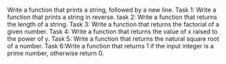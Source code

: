 Write a function that prints a string, followed by a new line.
Task 1: Write a function that prints a string in reverse.
task 2: Write a function that returns the length of a string.
Task 3: Write a function that returns the factorial of a given number.
Task 4: Write a function that returns the value of x raised to the power of y.
Task 5: Write a function that returns the natural square root of a number.
Task 6:Write a function that returns 1 if the input integer is a prime number, otherwise return 0.
